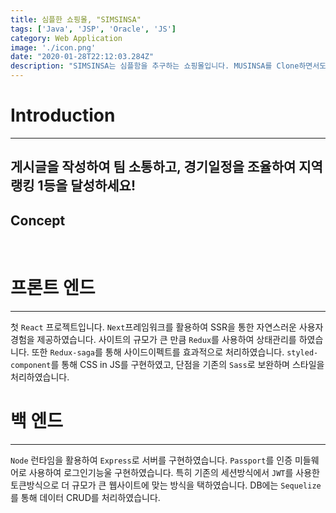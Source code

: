 ```yaml
---
title: 심플한 쇼핑몰, "SIMSINSA"
tags: ['Java', 'JSP', 'Oracle', 'JS']
category: Web Application
image: './icon.png'
date: "2020-01-28T22:12:03.284Z"
description: "SIMSINSA는 심플함을 추구하는 쇼핑몰입니다. MUSINSA를 Clone하면서도 심플함을 노력했습니다."
---
```

# Introduction
--------------------------

## 게시글을 작성하여 팀 소통하고, 경기일정을 조율하여 지역랭킹 1등을 달성하세요!

## Concept


<br/>

# 프론트 엔드
--------------------------
첫 `React` 프로젝트입니다. `Next`프레임워크를 활용하여 SSR을 통한 자연스러운 사용자 경험을 제공하였습니다. 사이트의 규모가 큰 만큼 `Redux`를 사용하여 상태관리를 하였습니다. 또한 `Redux-saga`를 통해 사이드이펙트를 효과적으로 처리하였습니다. `styled-component`를 통해 CSS in JS를 구현하였고, 단점을 기존의 `Sass`로 보완하며 스타일을 처리하였습니다.

# 백 엔드
--------------------------
`Node` 런타임을 활용하여 `Express`로 서버를 구현하였습니다. `Passport`를 인증 미들웨어로 사용하여 로그인기능울 구현하였습니다. 특히 기존의 세션방식에서 `JWT`를 사용한 토큰방식으로 더 규모가 큰 웹사이트에 맞는 방식을 택하였습니다. DB에는 `Sequelize`를 통해 데이터 CRUD를 처리하였습니다.

